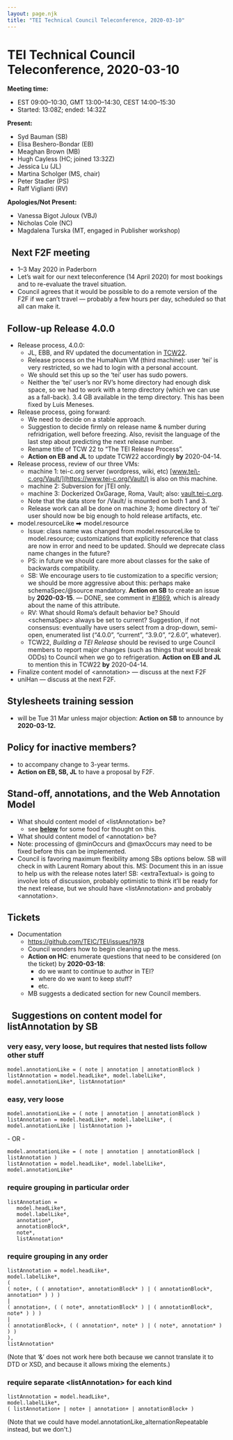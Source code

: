 ```yaml
---
layout: page.njk
title: "TEI Technical Council Teleconference, 2020-03-10"
---
```

# TEI Technical Council Teleconference, 2020-03-10
**Meeting time:**


* EST 09:00–10:30, GMT 13:00–14:30, CEST 14:00–15:30
* Started: 13:08Z; ended: 14:32Z


**Present:**
* Syd Bauman (SB)
* Elisa Beshero\-Bondar (EB)
* Meaghan Brown (MB)
* Hugh Cayless (HC; joined 13:32Z)
* Jessica Lu (JL)
* Martina Scholger (MS, chair)
* Peter Stadler (PS)
* Raff Viglianti (RV)


**Apologies/Not Present:**
* Vanessa Bigot Juloux (VBJ)
* Nicholas Cole (NC)
* Magdalena Turska (MT, engaged in Publisher workshop)


 
Next F2F meeting
----------------


* 1–3 May 2020 in Paderborn
* Let’s wait for our next teleconference (14 April 2020\) for most bookings and to re\-evaluate the travel situation.
* Council agrees that it would be possible to do a remote version of the F2F if we can’t travel — probably a few hours per day, scheduled so that all can make it.


Follow\-up Release 4\.0\.0
--------------------------


* Release process, 4\.0\.0:
	+ JL, EBB, and RV updated the documentation in [TCW22](https://teic.github.io/TCW/tcw22.html).
	+ Release process on the HumaNum VM (third machine): user ‘tei’ is very restricted, so we had to login with a personal account.
	+ We should set this up so the ‘tei’ user has sudo powers.
	+ Neither the ‘tei’ user’s nor RV’s home directory had enough disk space, so we had to work with a temp directory (which we can use as a fall\-back). 3\.4 GB available in the temp directory. This has been fixed by Luis Meneses.
* Release process, going forward:
	+ We need to decide on a stable approach.
	+ Suggestion to decide firmly on release name \& number during refridrigation, well before freezing. Also, revisit the language of the last step about predicting the next release number.
	+ Rename title of TCW 22 to “The TEI Release Process”.
	+ **Action on EB and JL** to update TCW22 accordingly **by** 2020\-04\-14\.
* Release process, review of our three VMs:
	+ machine 1: tei\-c.org server (wordpress, wiki, etc) [www.tei\-c.org/Vault/](https://www.tei-c.org/Vault/) is also on this machine.
	+ machine 2: Subversion for jTEI only.
	+ machine 3: Dockerized OxGarage, Roma, Vault; also: [vault.tei\-c.org](https://vault.tei-c.org/).
	+ Note that the data store for /Vault/ is mounted on both 1 and 3\.
	+ Release work can all be done on machine 3; home directory of ‘tei’ user should now be big enough to hold release artifacts, etc.
* model.resourceLike ⮕ model.resource
	+ Issue: class name was changed from model.resourceLike to model.resource; customizations that explicitly reference that class are now in error and need to be updated. Should we deprecate class name changes in the future?
	+ PS: in future we should care more about classes for the sake of backwards compatibility.
	+ SB: We encourage users to tie customization to a specific version; we should be more aggressive about this: perhaps make schemaSpec/@source mandatory. **Action on SB** to create an issue by **2020\-03\-15**. — DONE, see comment in [\#1869](https://github.com/TEIC/TEI/issues/1869#issuecomment-597137221), which is already about the name of this attribute.
	+ RV: What should Roma’s default behavior be? Should \<schemaSpec\> always be set to current? Suggestion, if not consensus: eventually have users select from a drop\-down, semi\-open, enumerated list (“4\.0\.0”, “current”, “3\.9\.0”, “2\.6\.0”, whatever).
	+ TCW22, *Building a TEI Release* should be revised to urge Council members to report major changes (such as things that would break ODDs) to Council when we go to refrigeration. **Action on EB and JL** to mention this in TCW22 **by** 2020\-04\-14\.
* Finalize content model of \<annotation\> — discuss at the next F2F
* uniHan — discuss at the next F2F.


Stylesheets training session
----------------------------


* will be Tue 31 Mar unless major objection: **Action on SB** to announce by **2020\-03\-12\.**


Policy for inactive members?
----------------------------


* to accompany change to 3\-year terms.
* **Action on EB, SB, JL** to have a proposal by F2F.


Stand\-off, annotations, and the Web Annotation Model
-----------------------------------------------------


* What should content model of \<listAnnotation\> be?
	+ see [**below**](#listAnnotation) for some food for thought on this.
* What should content model of \<annotation\> be?
* Note: processing of @minOccurs and @maxOccurs may need to be fixed before this can be implemented.
* Council is favoring maximum flexibility among SBs options below. SB will check in with Laurent Romary about this. MS: Document this in an issue to help us with the release notes later! SB: \<extraTextual\> is going to involve lots of discussion, probably optimistic to think it’ll be ready for the next release, but we should have \<listAnnotation\> and probably \<annotation\>.


Tickets
-------


* Documentation
	+ <https://github.com/TEIC/TEI/issues/1978>
	+ Council wonders how to begin cleaning up the mess.
	+ **Action on HC**: enumerate questions that need to be considered (on the ticket) by **2020\-03\-18**:
		- do we want to continue to author in TEI?
		- where do we want to keep stuff?
		- etc.
	+ MB suggests a dedicated section for new Council members.


 
Suggestions on content model for listAnnotation by SB
-----------------------------------------------------


### very easy, very loose, but requires that nested lists follow other stuff



```
model.annotationLike = ( note | annotation | annotationBlock )
listAnnotation = model.headLike*, model.labelLike*, model.annotationLike*, listAnnotation*
```

### easy, very loose



```
model.annotationLike = ( note | annotation | annotationBlock )
listAnnotation = model.headLike*, model.labelLike*, ( model.annotationLike | listAnnotation )+
```

\- OR \-

```
model.annotationLike = ( note | annotation | annotationBlock | listAnnotation )
listAnnotation = model.headLike*, model.labelLike*, model.annotationLike*
```

### require grouping in particular order



```
listAnnotation =
   model.headLike*,
   model.labelLike*,
   annotation*,
   annotationBlock*,
   note*,
   listAnnotation*
```

### require grouping in any order



```
listAnnotation = model.headLike*,
model.labelLike*,
(
( note+, ( ( annotation*, annotationBlock* ) | ( annotationBlock*, annotation* ) ) )
|
( annotation+, ( ( note*, annotationBlock* ) | ( annotationBlock*, note* ) ) )
|
( annotationBlock+, ( ( annotation*, note* ) | ( note*, annotation* ) ) )
),
listAnnotation*
```

(Note that ‘\&’ does not work here both because we cannot translate it to DTD or XSD, and
because it allows mixing the elements.)


### require separate \<listAnnotation\> for each kind



```
listAnnotation = model.headLike*,
model.labelLike*,
( listAnnotation+ | note+ | annotation+ | annotationBlock+ )
```

(Note that we could have model.annotationLike\_alternationRepeatable instead, but we don't.)